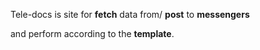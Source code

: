  Tele-docs is site for **fetch** data from/ **post** to **messengers** 

 and perform according to the **template**.
